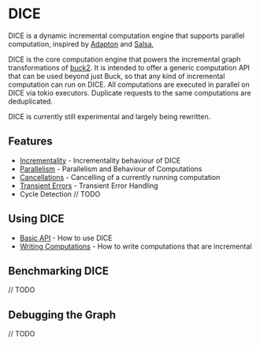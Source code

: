 # DICE

DICE is a dynamic incremental computation engine that supports parallel computation, inspired by
[Adapton](https://docs.rs/adapton/latest/adapton/) and [Salsa](https://github.com/salsa-rs/salsa),

DICE is the core computation engine that powers the incremental graph transformations of [buck2](https://github.com/facebook/buck2).
It is intended to offer a generic computation API that can be used beyond just Buck, so that any kind of incremental computation can run on DICE.
All computations are executed in parallel on DICE via tokio executors. Duplicate requests to the same computations are deduplicated.

DICE is currently still experimental and largely being rewritten.

## Features
- [Incrementality](incrementality.md) - Incrementality behaviour of DICE
- [Parallelism](parallelism.md) - Parallelism and Behaviour of Computations
- [Cancellations](cancellations.md) - Cancelling of a currently running computation
- [Transient Errors](transients.md) - Transient Error Handling
- Cycle Detection // TODO

## Using DICE
- [Basic API](api.md) - How to use DICE
- [Writing Computations](writing_computations.md) - How to write computations that are incremental

## Benchmarking DICE
// TODO


## Debugging the Graph
// TODO
